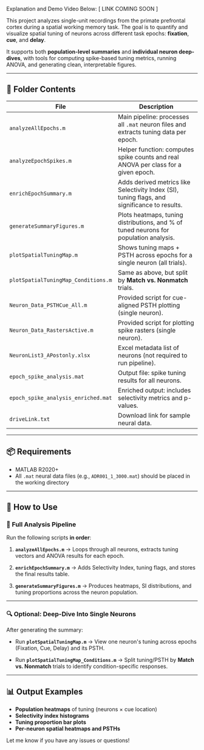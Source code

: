 

Explanation and Demo Video Below:
[ LINK COMING SOON ]

This project analyzes single-unit recordings from the primate prefrontal cortex during a spatial working memory task. The goal is to quantify and visualize spatial tuning of neurons across different task epochs: **fixation**, **cue**, and **delay**.

It supports both **population-level summaries** and **individual neuron deep-dives**, with tools for computing spike-based tuning metrics, running ANOVA, and generating clean, interpretable figures.

---

## 📁 Folder Contents

| File                                | Description                                                                                  |
| ----------------------------------- | -------------------------------------------------------------------------------------------- |
| `analyzeAllEpochs.m`                | Main pipeline: processes all `.mat` neuron files and extracts tuning data per epoch.         |
| `analyzeEpochSpikes.m`              | Helper function: computes spike counts and real ANOVA per class for a given epoch.           |
| `enrichEpochSummary.m`              | Adds derived metrics like Selectivity Index (SI), tuning flags, and significance to results. |
| `generateSummaryFigures.m`          | Plots heatmaps, tuning distributions, and % of tuned neurons for population analysis.        |
| `plotSpatialTuningMap.m`            | Shows tuning maps + PSTH across epochs for a single neuron (all trials).                     |
| `plotSpatialTuningMap_Conditions.m` | Same as above, but split by **Match vs. Nonmatch** trials.                                   |
| `Neuron_Data_PSTHCue_All.m`         | Provided script for cue-aligned PSTH plotting (single neuron).                               |
| `Neuron_Data_RastersActive.m`       | Provided script for plotting spike rasters (single neuron).                                  |
| `NeuronList3_APostonly.xlsx`        | Excel metadata list of neurons (not required to run pipeline).                               |
| `epoch_spike_analysis.mat`          | Output file: spike tuning results for all neurons.                                           |
| `epoch_spike_analysis_enriched.mat` | Enriched output: includes selectivity metrics and p-values.                                  |
| `driveLink.txt`                     | Download link for sample neural data.                                                        |

---

## 📦 Requirements

* MATLAB R2020+
* All `.mat` neural data files (e.g., `ADR001_1_3000.mat`) should be placed in the working directory

---

## 🧭 How to Use

### 🔁 Full Analysis Pipeline

Run the following scripts **in order**:

1. **`analyzeAllEpochs.m`**
   → Loops through all neurons, extracts tuning vectors and ANOVA results for each epoch.

2. **`enrichEpochSummary.m`**
   → Adds Selectivity Index, tuning flags, and stores the final results table.

3. **`generateSummaryFigures.m`**
   → Produces heatmaps, SI distributions, and tuning proportions across the neuron population.

---

### 🔍 Optional: Deep-Dive Into Single Neurons

After generating the summary:

* Run **`plotSpatialTuningMap.m`**
  → View one neuron's tuning across epochs (Fixation, Cue, Delay) and its PSTH.

* Run **`plotSpatialTuningMap_Conditions.m`**
  → Split tuning/PSTH by **Match vs. Nonmatch** trials to identify condition-specific responses.

---

## 📊 Output Examples

* **Population heatmaps** of tuning (neurons × cue location)
* **Selectivity index histograms**
* **Tuning proportion bar plots**
* **Per-neuron spatial heatmaps and PSTHs**

Let me know if you have any issues or questions!

